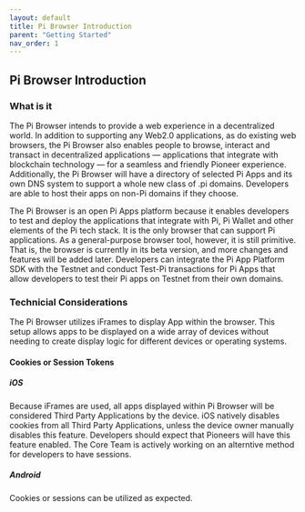 ```yaml
---
layout: default
title: Pi Browser Introduction
parent: "Getting Started"
nav_order: 1
---
```


## Pi Browser Introduction

### What is it

The Pi Browser intends to provide a web experience in a decentralized world. In addition to supporting any Web2.0 applications, as do existing web browsers, the Pi Browser also enables people to browse, interact and transact in decentralized applications — applications that integrate with blockchain technology — for a seamless and friendly Pioneer experience. Additionally, the Pi Browser will have a directory of selected Pi Apps and its own DNS system to support a whole new class of .pi domains. Developers are able to host their apps on non-Pi domains if they choose.

The Pi Browser is an  open Pi Apps platform because it enables developers to test and deploy the applications that integrate with Pi, Pi Wallet and other elements of the Pi tech stack. It is the only browser that can support Pi applications. As a general-purpose browser tool, however, it is still primitive. That is, the browser is currently in its beta version, and more changes and features will be added later. Developers can integrate the Pi App Platform SDK with the Testnet and conduct Test-Pi transactions for Pi Apps that allow developers to test their Pi apps on Testnet from their own domains.

### Technicial Considerations
The Pi Browser utilizes iFrames to display App within the browser. This setup allows apps to be displayed on a wide array of devices without needing to create display logic for different devices or operating systems. 

#### Cookies or Session Tokens 
##### iOS
Because iFrames are used, all apps displayed within Pi Browser will be considered Third Party Applications by the device. iOS natively disables cookies from all Third Party Applications, unless the device owner manually disables this feature. Developers should expect that Pioneers will have this feature enabled. The Core Team is actively working on an alterntive method for developers to have sessions.

##### Android
Cookies or sessions can be utilized as expected. 